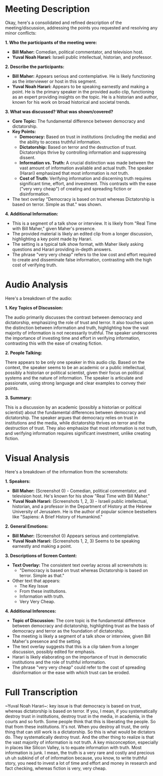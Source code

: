# Meeting Description

Okay, here's a consolidated and refined description of the meeting/discussion, addressing the points you requested and resolving any minor conflicts:

**1. Who the participants of the meeting were:**

*   **Bill Maher:** Comedian, political commentator, and television host.
*   **Yuval Noah Harari:** Israeli public intellectual, historian, and professor.

**2. Describe the participants:**

*   **Bill Maher:** Appears serious and contemplative. He is likely functioning as the interviewer or host in this segment.
*   **Yuval Noah Harari:** Appears to be speaking earnestly and making a point. He is the primary speaker in the provided audio clip, functioning as an expert providing insights on the topic. He is a historian and author, known for his work on broad historical and societal trends.

**3. What was discussed? What was shown/covered?**

*   **Core Topic:** The fundamental difference between democracy and dictatorship.
*   **Key Points:**
    *   **Democracy:** Based on trust in institutions (including the media) and the ability to access truthful information.
    *   **Dictatorship:** Based on terror and the destruction of trust. Dictatorships thrive by controlling information and suppressing dissent.
    *   **Information vs. Truth:** A crucial distinction was made between the vast amount of information available and actual truth. The speaker (Harari) emphasized that most information is *not* truth.
    *   **Cost of Truth:** Verifying information and discerning truth requires significant time, effort, and investment. This contrasts with the ease ("very very cheap") of creating and spreading fiction or disinformation.
* The text overlay "Democracy is based on trust whereas Dictatorship is based on terror. Simple as that." was shown.

**4. Additional Information:**
* This is a segment of a talk show or interview. It is likely from "Real Time with Bill Maher," given Maher's presence.
* The provided material is likely an edited clip from a longer discussion, highlighting a key point made by Harari.
* The setting is a typical talk show format, with Maher likely asking questions and Harari providing in-depth answers.
* The phrase "very very cheap" refers to the low cost and effort required to create and disseminate false information, contrasting with the high cost of verifying truth.



# Audio Analysis

Here's a breakdown of the audio:

**1. Key Topics of Discussion:**

The audio primarily discusses the contrast between democracy and dictatorship, emphasizing the role of trust and terror. It also touches upon the distinction between information and truth, highlighting how the vast majority of information is not necessarily truthful. The speaker underscores the importance of investing time and effort in verifying information, contrasting this with the ease of creating fiction.

**2. People Talking:**

There appears to be only one speaker in this audio clip. Based on the context, the speaker seems to be an academic or a public intellectual, possibly a historian or political scientist, given their focus on political systems and the nature of information. The speaker is articulate and passionate, using strong language and clear examples to convey their points.

**3. Summary:**

This is a discussion by an academic (possibly a historian or political scientist) about the fundamental differences between democracy and dictatorship. The speaker argues that democracy relies on trust in institutions and the media, while dictatorship thrives on terror and the destruction of trust. They also emphasize that most information is not truth, and verifying information requires significant investment, unlike creating fiction.



# Visual Analysis

Here's a breakdown of the information from the screenshots:

**1. Speakers:**

*   **Bill Maher:** (Screenshot 0) - Comedian, political commentator, and television host. He's known for his show "Real Time with Bill Maher."
*   **Yuval Noah Harari:** (Screenshots 1, 2, 3) - Israeli public intellectual, historian, and a professor in the Department of History at the Hebrew University of Jerusalem. He is the author of popular science bestsellers like "Sapiens: A Brief History of Humankind."

**2. General Emotions:**

*   **Bill Maher:** (Screenshot 0) Appears serious and contemplative.
*   **Yuval Noah Harari:** (Screenshots 1, 2, 3) Seems to be speaking earnestly and making a point.

**3. Descriptions of Screen Content:**

*   **Text Overlay:** The consistent text overlay across all screenshots is:
    *   "Democracy is based on trust whereas Dictatorship is based on terror. Simple as that."
* Other text that appears:
    * The Key Issue
    * From these institutions.
    * Information with truth.
    * Very Very Cheap.

**4. Additional Inferences:**

*   **Topic of Discussion:** The core topic is the fundamental difference between democracy and dictatorship, highlighting trust as the basis of democracy and terror as the foundation of dictatorship.
* The meeting is likely a segment of a talk show or interview, given Bill Maher's presence and the setting.
* The text overlay suggests that this is a clip taken from a longer discussion, possibly edited for emphasis.
* Harari is likely elaborating on the importance of trust in democratic institutions and the role of truthful information.
* The phrase "very very cheap" could refer to the cost of spreading disinformation or the ease with which trust can be eroded.



# Full Transcription

~Yuval Noah Harari~: key issue is that democracy is based on trust, whereas dictatorship is based on terror. If you, I mean, if you systematically destroy trust in institutions, destroy trust in the media, in academia, in the courts and so forth. Some people think that this is liberating the people. So that from these institutions. It's not. When you destroy all trust, the only thing that can still work is a dictatorship. So this is what would be dictators do. They systematically destroy trust. And the other thing to realize is that the vast majority of information is not truth. A key misconception, especially in places like Silicon Valley, is to equate information with truth. Most information is junk. I mean, the truth is a very rare and costly and precious uh uh subkind of of of information because, you know, to write truthful story, you need to invest a lot of time and effort and money in research and fact checking, whereas fiction is very, very cheap.
